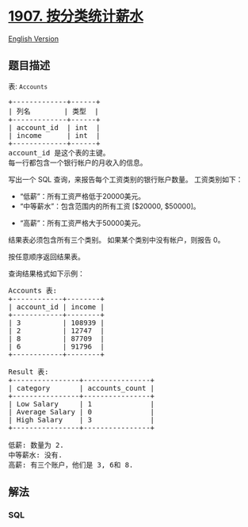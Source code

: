 # [1907. 按分类统计薪水](https://leetcode-cn.com/problems/count-salary-categories)

[English Version](/solution/1900-1999/1907.Count%20Salary%20Categories/README_EN.md)

## 题目描述

<!-- 这里写题目描述 -->

<p>表: <code>Accounts</code></p>

<pre>+-------------+------+
| 列名        | 类型  |
+-------------+------+
| account_id  | int  |
| income      | int  |
+-------------+------+
account_id 是这个表的主键。
每一行都包含一个银行帐户的月收入的信息。
</pre>

<p>写出一个 SQL 查询，来报告每个工资类别的银行账户数量。 工资类别如下：</p>

<ul>
	<li>“低薪”：所有工资严格低于20000美元。</li>
	<li>“中等薪水”：包含范围内的所有工资 [$20000, $50000]。</li>
	<li>
	<p>“高薪”：所有工资严格大于50000美元。</p>
	</li>
</ul>

<p>结果表必须包含所有三个类别。 如果某个类别中没有帐户，则报告 0。</p>

<p>按任意顺序返回结果表。</p>

<p>查询结果格式如下示例：</p>

<pre>Accounts 表:
+------------+--------+
| account_id | income |
+------------+--------+
| 3          | 108939 |
| 2          | 12747  |
| 8          | 87709  |
| 6          | 91796  |
+------------+--------+

Result 表:
+----------------+----------------+
| category       | accounts_count |
+----------------+----------------+
| Low Salary     | 1              |
| Average Salary | 0              |
| High Salary    | 3              |
+----------------+----------------+

低薪: 数量为 2.
中等薪水: 没有.
高薪: 有三个账户，他们是 3, 6和 8.
</pre>


## 解法

<!-- 这里可写通用的实现逻辑 -->

<!-- tabs:start -->

### **SQL**

<!-- 这里可写当前语言的特殊实现逻辑 -->

```sql

```

<!-- tabs:end -->
